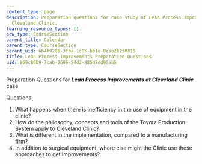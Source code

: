 ```yaml
---
content_type: page
description: Preparation questions for case study of Lean Process Improvements at
  Cleveland Clinic.
learning_resource_types: []
ocw_type: CourseSection
parent_title: Calendar
parent_type: CourseSection
parent_uid: 6b4f9286-3fba-1c85-bb1e-0aae26230815
title: Lean Process Improvements Preparation Questions
uid: 969c86b9-7cab-2696-54d3-885d7dd95ab5
---
```


Preparation Questions for **_Lean Process Improvements at Cleveland Clinic_** case

Questions:

1.  What happens when there is inefficiency in the use of equipment in the clinic?
2.  How do the philosophy, concepts and tools of the Toyota Production System apply to Cleveland Clinic?
3.  What is different in the implementation, compared to a manufacturing firm?
4.  In addition to surgical equipment, where else might the Clinic use these approaches to get improvements?